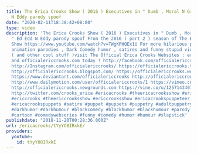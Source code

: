 ```yaml
---
title: The Erica Crooks Show ( 2016 ) Executives in " Dumb , Moral N Greedy " Ed Edd
  N Eddy parody spoof
date: "2020-02-11T18:38:42+08:00"
type: video
description: 'The Erica Crooks Show ( 2016 ) Executives in " Dumb , Moral N Greedy
  " Ed Edd N Eddy parody spoof From the 2016 ( part 2 ) season of The Erica Crooks
  Show https://www.youtube.com/watch?v=TWgKPHQEx1U For more hilarious puppet and cartoon
  animation parodies , Dark Comedy humor , satires and funny stupid videos for adults
  ( and other cool stuff )visit The Official Erica Crooks Websites : ericacrooks.com
  and officialericcrooks.com today ! http://facebook.com/officialericcrooks http://youtube.com/user/officialericcrooks
  http://Instagram.com/officialericcrooks/ https://officialericcrooks.tumblr.com/
  http://officialericcrooks.blogspot.com/ https://officialericcrooks.wordpress.com
  https://www.deviantart.com/officialericcrooks http://officialericcrooks.newgrounds.com/follow
  http://www.dailymotion.com/user/officialericcrooks/1 https://vimeo.com/officialericcrooks
  http://officialericcrooks.newgrounds.com https://vine.co/u/1257143407999610880 https://www.pinterest.com/officialec1/
  http://twitter.com/crooks_erica #ericacrooks #theericacrooksshow #ericacrooksshow
  #ericcrooks #theericcrooksshow #ericcrooksshow #ericacrookspuppeteer #ericacrookspuppet
  #ericacrookspuppets #satire #puppet #puppets #puppetry #adultpuppetry #darkcomedy
  #darkhumor #darkhumour #blackcomedy #blackhumor #blackhumour #parody #parodies #cartoons
  #cartoon #comedywebseries #funny #comedy #humor #humour #slapstick'
publishdate: "2018-11-20T00:28:36.000Z"
url: /ericacrooks/tYyYO8IRxkE/
providers:
  youtube:
    id: tYyYO8IRxkE
---
```


